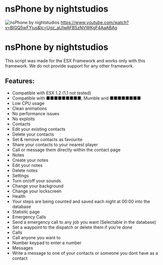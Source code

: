 # nsPhone by nightstudios
![nsPhone by nightstudios](https://forum.cfx.re/uploads/default/optimized/4X/7/6/8/768834831cc5157160c76e0fa6a08dd0b9c70876_2_690x324.png)
https://www.youtube.com/watch?v=BlGQ5wFYjus&lc=Ugz_aUIwAFB5zNVWKgF4AaABAg


# nsPhone by nightstudios
This script was made for the ESX Framework and works only with this framework. We do not provide support for any other framework.

## Features:
+ Compatible with ESX 1.2 (1.1 not tested)
+ Compatible with ■■■■■■■■■, Mumble and ■■■■■■■■
+ Low CPU usage
+ Clean animations
+ No performance issues
+ No exploits
+ Contacts
+ Edit your existing contacts
+ Delete your contacts
+ Set & remove contacts as favourite
+ Share your contacts to your nearest player
+ Call or message them directly within the contact page
+ Notes
+ Create your notes
+ Edit your notes
+ Delete notes
+ Settings
+ Turn on/off your sounds
+ Change your background
+ Change your lockscreen
+ Health
+ Your steps are being counted and saved each night at 00:00 into the database
+ Statistic page
+ Emergency Calls
+ Send a emergency call to any job you want (Selectable in the database)
+ Set a waypoint to the dispatch or delete them if you’re done
+ Calls
+ Call anyone you want to
+ Number keypad to enter a number
+ Messages
+ Write a message to one of your contacts or someone you dont have as a contact

